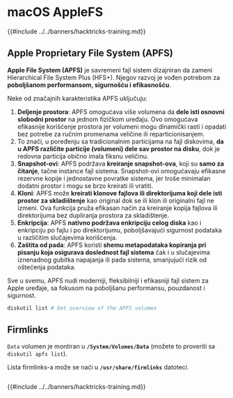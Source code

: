 # macOS AppleFS

{{#include ../../banners/hacktricks-training.md}}

## Apple Proprietary File System (APFS)

**Apple File System (APFS)** je savremeni fajl sistem dizajniran da zameni Hierarchical File System Plus (HFS+). Njegov razvoj je vođen potrebom za **poboljšanom performansom, sigurnošću i efikasnošću**.

Neke od značajnih karakteristika APFS uključuju:

1. **Deljenje prostora**: APFS omogućava više volumena da **dele isti osnovni slobodni prostor** na jednom fizičkom uređaju. Ovo omogućava efikasnije korišćenje prostora jer volumeni mogu dinamički rasti i opadati bez potrebe za ručnim promenama veličine ili reparticionisanjem.
1. To znači, u poređenju sa tradicionalnim particijama na fajl diskovima, **da u APFS različite particije (volumeni) dele sav prostor na disku**, dok je redovna particija obično imala fiksnu veličinu.
2. **Snapshot-ovi**: APFS podržava **kreiranje snapshot-ova**, koji su **samo za čitanje**, tačne instance fajl sistema. Snapshot-ovi omogućavaju efikasne rezervne kopije i jednostavne povratke sistema, jer troše minimalan dodatni prostor i mogu se brzo kreirati ili vratiti.
3. **Kloni**: APFS može **kreirati klonove fajlova ili direktorijuma koji dele isti prostor za skladištenje** kao original dok se ili klon ili originalni fajl ne izmeni. Ova funkcija pruža efikasan način za kreiranje kopija fajlova ili direktorijuma bez dupliranja prostora za skladištenje.
4. **Enkripcija**: APFS **nativno podržava enkripciju celog diska** kao i enkripciju po fajlu i po direktorijumu, poboljšavajući sigurnost podataka u različitim slučajevima korišćenja.
5. **Zaštita od pada**: APFS koristi **shemu metapodataka kopiranja pri pisanju koja osigurava doslednost fajl sistema** čak i u slučajevima iznenadnog gubitka napajanja ili pada sistema, smanjujući rizik od oštećenja podataka.

Sve u svemu, APFS nudi moderniji, fleksibilniji i efikasniji fajl sistem za Apple uređaje, sa fokusom na poboljšanu performansu, pouzdanost i sigurnost.
```bash
diskutil list # Get overview of the APFS volumes
```
## Firmlinks

`Data` volumen je montiran u **`/System/Volumes/Data`** (možete to proveriti sa `diskutil apfs list`).

Lista firmlinks-a može se naći u **`/usr/share/firmlinks`** datoteci.
```bash

```
{{#include ../../banners/hacktricks-training.md}}
